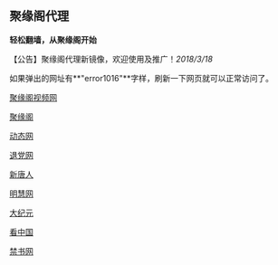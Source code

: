 
## **聚缘阁代理**

**轻松翻墙，从聚缘阁开始**

【公告】聚缘阁代理新镜像，欢迎使用及推广！_2018/3/18_

如果弹出的网址有**"error1016"**字样，刷新一下网页就可以正常访问了。

[聚缘阁视频网](http://fym.fs32.tk/tv)

[聚缘阁](http://jjt2.f44e4.cf/home)

 [动态网](http://fym.fs32.tk/?999)

[退党网](http://fym.fs32.tk/?id=8)

[新唐人](http://fym.fs32.tk/?id=5)

[明慧网](http://fym.fs32.tk/?id=3)

[大纪元](http://fym.fs32.tk/?id=7)


[看中国](http://fym.fs32.tk/?id=11)

[禁书网](http://fym.fs32.tk/?id=16)

 







